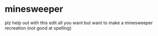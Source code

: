 # minesweeper
plz help out with this
edit all you want but want to make a minesweeper recreation
(not good at spelling)
